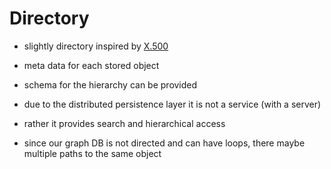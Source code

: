 Directory
=========

- slightly directory inspired by [X.500](https://de.wikipedia.org/wiki/X.500)

- meta data for each stored object
- schema for the hierarchy can be provided
- due to the distributed persistence layer it is not a service (with a server)
- rather it provides search and  hierarchical access
- since our graph DB is not directed and can have loops, there maybe multiple paths to the same object

